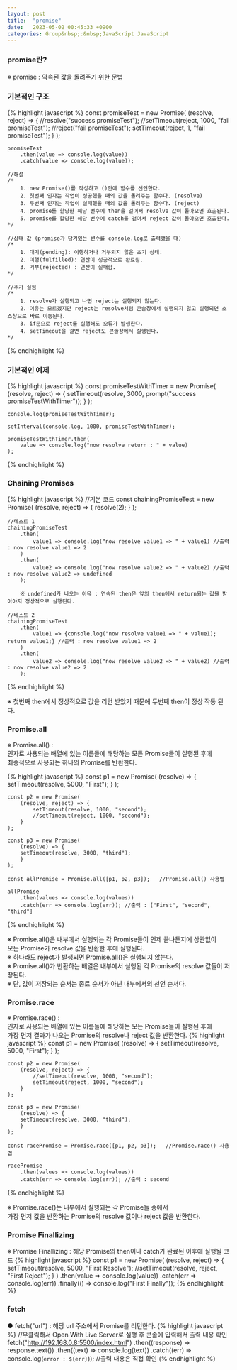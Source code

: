 ```yaml
---
layout: post
title:  "promise"
date:   2023-05-02 00:45:33 +0900
categories: Group&nbsp;:&nbsp;JavaScript JavaScript
---
```


### promise란?
※ promise : 약속된 값을 돌려주기 위한 문법

### 기본적인 구조
{% highlight javascript %}
    const promiseTest = new Promise(
        (resolve, reject) => {
            //resolve("success promiseTest");
            //setTimeout(reject, 1000, "fail promiseTest");
            //reject("fail promiseTest");
            setTimeout(reject, 1, "fail promiseTest");
        }
    );

    promiseTest
        .then(value => console.log(value))
        .catch(value => console.log(value));

    //해설
    /*
        1. new Promise()를 작성하고 ()안에 함수를 선언한다.
        2. 첫번째 인자는 작업이 성공했을 때의 값을 돌려주는 함수다. (resolve)
        3. 두번째 인자는 작업이 실패했을 때의 값을 돌려주는 함수다. (reject)
        4. promise를 할당한 해당 변수에 then을 걸어서 resolve 값이 돌아오면 호출된다.
        5. promise를 할당한 해당 변수에 catch를 걸어서 reject 값이 돌아오면 호출된다.
    */

    //상태 값 (promise가 담겨있는 변수를 console.log로 출력했을 때)
    /*
        1. 대기(pending): 이행하거나 거부되지 않은 초기 상태.
        2. 이행(fulfilled): 연산이 성공적으로 완료됨.
        3. 거부(rejected) : 연산이 실패함.
    */

    //추가 실험
    /*
        1. resolve가 실행되고 나면 reject는 실행되지 않는다.
        2. 이유는 모르겠지만 reject는 resolve처럼 콘솔창에서 실행되지 않고 실행되면 소스창으로 바로 이동된다.
        3. if문으로 reject를 실행해도 오류가 발생한다.
        4. setTimeout을 걸면 reject도 콘솔창에서 실행된다.
    */
{% endhighlight %}


### 기본적인 예제
{% highlight javascript %}
    const promiseTestWithTimer = new Promise(
        (resolve, reject) => {
            setTimeout(resolve, 3000, prompt("success promiseTestWithTimer"));
        }
    );

    console.log(promiseTestWithTimer);

    setInterval(console.log, 1000, promiseTestWithTimer);

    promiseTestWithTimer.then(
        value => console.log("now resolve return : " + value)
    );
{% endhighlight %}


### Chaining Promises
{% highlight javascript %}
    //기본 코드
    const chainingPromiseTest = new Promise(
        (resolve, reject) => {
            resolve(2);
        }
    );

    //테스트 1
    chainingPromiseTest
        .then(
            value1 => console.log("now resolve value1 => " + value1) //출력 : now resolve value1 => 2
        )
        .then(
            value2 => console.log("now resolve value2 => " + value2) //출력 : now resolve value2 => undefined
        ); 

        ※ undefined가 나오는 이유 : 연속된 then은 앞의 then에서 return되는 값을 받아야지 정상적으로 실행된다.

    //테스트 2
    chainingPromiseTest
        .then(
            value1 => {console.log("now resolve value1 => " + value1); return value1;} //출력 : now resolve value1 => 2
        )
        .then(
            value2 => console.log("now resolve value2 => " + value2) //출력 : now resolve value2 => 2
        );
{% endhighlight %}

※ 첫번째 then에서 정상적으로 값을 리턴 받았기 때문에 두번째 then이 정상 작동 된다.

### Promise.all
※ Promise.all() :  
인자로 사용되는 배열에 있는 이름들에 해당하는 모든 Promise들이 실행된 후에  
최종적으로 사용되는 하나의 Promise를 반환한다.
    
{% highlight javascript %}
    const p1 = new Promise(
        (resolve) => {
            setTimeout(resolve, 5000, "First");
        }
    );
    
    const p2 = new Promise(
        (resolve, reject) => {
            setTimeout(resolve, 1000, "second");
            //setTimeout(reject, 1000, "second");
        }
    );
    
    const p3 = new Promise(
        (resolve) => {
        setTimeout(resolve, 3000, "third");
        }
    );
    
    const allPromise = Promise.all([p1, p2, p3]);   //Promise.all() 사용법

    allPromise
        .then(values => console.log(values))
        .catch(err => console.log(err)); //출력 : ["First", "second", "third"]
{% endhighlight %}

※ Promise.all()은 내부에서 실행되는 각 Promise들이 언제 끝나든지에 상관없이  
모든 Promise가 resolve 값을 반환한 후에 실행된다.  
※ 하나라도 reject가 발생되면 Promise.all()은 실행되지 않는다.  
※ Promise.all()가 반환하는 배열은 내부에서 실행된 각 Promise의 resolve 값들이 저장된다.  
※ 단, 값이 저장되는 순서는 종료 순서가 아닌 내부에서의 선언 순서다.

### Promise.race
※ Promise.race() :  
인자로 사용되는 배열에 있는 이름들에 해당하는 모든 Promise들이 실행된 후에  
가장 먼저 결과가 나오는 Promise의 resolve나 reject 값을 반환한다.
{% highlight javascript %}
    const p1 = new Promise(
        (resolve) => {
            setTimeout(resolve, 5000, "First");
        }
    );
    
    const p2 = new Promise(
        (resolve, reject) => {
            //setTimeout(resolve, 1000, "second");
            setTimeout(reject, 1000, "second");
        }
    );
    
    const p3 = new Promise(
        (resolve) => {
        setTimeout(resolve, 3000, "third");
        }
    );
    
    const racePromise = Promise.race([p1, p2, p3]);   //Promise.race() 사용법

    racePromise
        .then(values => console.log(values))
        .catch(err => console.log(err)); //출력 : second
{% endhighlight %}

※ Promise.race()는 내부에서 실행되는 각 Promise들 중에서  
가장 먼저 값을 반환하는 Promise의 resolve 값이나 reject 값을 반환한다.

### Promise Finallizing
※ Promise Finallizing : 해당 Promise의 then이나 catch가 완료된 이후에 실행될 코드
{% highlight javascript %}
    const p1 = new Promise(
        (resolve, reject) => {
            setTimeout(resolve, 5000, "First Resolve");
            //setTimeout(resolve, reject, "First Reject");
        }
    )
        .then(value => console.log(value))
        .catch(err => console.log(err))
        .finally(() => console.log("First Finally"));
{% endhighlight %}
### fetch
● fetch("url") : 해당 url 주소에서 Promise를 리턴한다.
{% highlight javascript %}
    //우클릭해서 Open With Live Server로 실행 후 콘솔에 입력해서 출력 내용 확인
    fetch("http://192.168.0.8:5500/index.html")
        .then((response) => response.text())
        .then((text) => console.log(text))
        .catch((err) => console.log(`error : ${err}`)); //출력 내용은 직접 확인
{% endhighlight %}